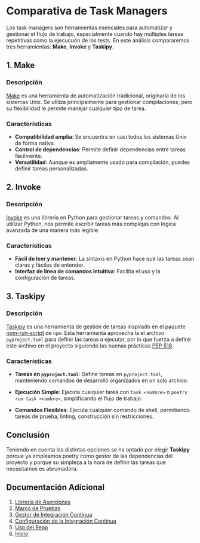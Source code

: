 # Comparativa de Task Managers

Los task managers son herramientas esenciales para automatizar y gestionar el flujo de trabajo, especialmente cuando hay múltiples tareas repetitivas como la ejecucuón de los tests. En este análisis compararemos tres herramientas: **Make**, **Invoke** y **Taskipy**.


## 1. Make

### Descripción
[Make](https://www.gnu.org/software/make/manual/make.html#Variables-Simplify) es una herramienta de automatización tradicional, originaria de los sistemas Unix. Se utiliza principalmente para gestionar compilaciones, pero su flexibilidad le permite manejar cualquier tipo de tarea.

### Características
- **Compatibilidad amplia**: Se encuentra en casi todos los sistemas Unix de forma nativa.
- **Control de dependencias**: Permite definir dependencias entre tareas fácilmente.
- **Versatilidad**: Aunque es ampliamente usado para compilación, puedes definir tareas personalizadas.

## 2. Invoke

### Descripción
[Invoke](https://www.pyinvoke.org/) es una librería en Python para gestionar tareas y comandos. Al utilizar Python, nos permite escribir tareas más complejas con lógica avanzada de una manera más legible.

### Características
- **Fácil de leer y mantener**: La sintaxis en Python hace que las tareas sean claras y fáciles de entender.
- **Interfaz de línea de comandos intuitiva**: Facilita el uso y la configuración de tareas.


## 3. Taskipy

### Descripción
[Taskipy](https://github.com/taskipy/taskipy) es una herramienta de gestión de tareas inspirado en el paquete [npm-run-script](https://docs.npmjs.com/cli/v10/commands/npm-run-script) de `npm`. Esta herramienta aprovecha la el archivo `pyproject.toml` para definir las tareas a ejecutar, por lo que fuerza a definir este archivo en el proyecto siguiendo las buenas prácticas [PEP 518](https://peps.python.org/pep-0518/).

### Características
- **Tareas en `pyproject.toml`**: Define tareas en `pyproject.toml`, manteniendo comandos de desarrollo organizados en un solo archivo.

- **Ejecución Simple**: Ejecuta cualquier tarea con `task <nombre>` o `poetry run task <nombre>`, simplificando el flujo de trabajo.

- **Comandos Flexibles**: Ejecuta cualquier comando de shell, permitiendo tareas de prueba, linting, construcción sin restricciones.

## Conclusión
Teniendo en cuenta las distintas opciones se ha optado por elegir **Taskipy** porque ya empleamos poetry como gestor de las dependencias del proyecto y porque su simpleza a la hora de definir las tareas que necesitamos es abrumadora. 

## Documentación Adicional
1. [Librería de Aserciones](assertion_library.md)
2. [Marco de Pruebas](testing_framework.md)
3. [Gestor de Integración Continua](continous_integration.md)
4. [Configuración de la Integración Continua](../hito2.md)
5. [Uso del Repo](repo_usage.md)
6. [Inicio](../README.md)
